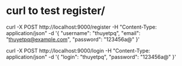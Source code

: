 # curl to test register/
curl -X POST http://localhost:9000/register   -H "Content-Type: application/json"   -d '{
    "username": "thuyetpq",
    "email": "thuyetpq@example.com",
    "password": "123456a@"
  }'

curl -X POST http://localhost:9000/login   -H "Content-Type: application/json"   -d '{
    "login": "thuyetpq",
    "password": "123456a@"
}'